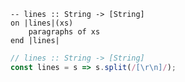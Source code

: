```applescript
-- lines :: String -> [String]
on |lines|(xs)
    paragraphs of xs
end |lines|
```

```js
// lines :: String -> [String]
const lines = s => s.split(/[\r\n]/);
```